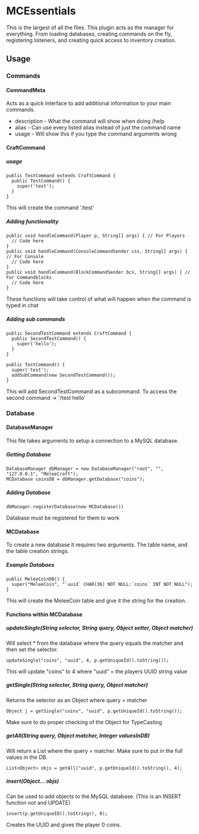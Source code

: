 # MCEssentials #
This is the largest of all the files. This plugin acts as the manager for everything. From loading databases, creating commands on the fly, registering listeners,
and creating quick access to inventory creation. 

## Usage ##
### Commands ###
#### CommandMeta ####
Acts as a quick interface to add additional information to your main commands.
* description - What the command will show when doing /help
* alias - Can use every listed alias instead of just the command name
* usage - Will show this if you type the command arguments wrong
#### CraftCommand ####
##### usage #####
~~~~
public TestCommand extends CraftCommand {
  public TestCommand() {
    super('test');
  }
}
~~~~
This will create the command '/test'
##### Adding functionality #####
~~~~
public void handleCommand(Player p, String[] args) { // For Players
  // Code here
} 
public void handleCommand(ConsoleCommandSender css, String[] args) { // For Console
  // Code here
}
public void handleCommand(BlockCommandSender bcs, String[] args) { // For Commandblocks
  // Code here
}
~~~~
These functions will take control of what will happen when the command is typed in chat
##### Adding sub commands #####
~~~~
public SecondTestCommand extends CraftCommand {
  public SecondTestCommand() {
    super('hello');
  }
}

public TestCommand() {
  super('test');
  addSubCommand(new SecondTestCommand());
}
~~~~
This will add SecondTestCommand as a subcommand. To access the second command -> '/test hello'
### Database ###
#### DatabaseManager ####
This file takes arguments to setup a connection to a MySQL database.
##### Getting Database #####
~~~~
DatabaseManager dbManager = new DatabaseManager("root", "", "127.0.0.1", "MeleeCraft");
MCDatabase coinsDB = dbManager.getDatabase("coins");
~~~~
##### Adding Database #####
~~~~
dbManager.registerDatabase(new MCDatabase())
~~~~
Database must be registered for them to work
#### MCDatabase ####
To create a new database it requires two arguments. The table name, and the table creation strings.
##### Example Databaes #####
~~~~
public MeleeCoinDB() {
  super("MeleeCoin", "`uuid` CHAR(36) NOT NULL:`coins` INT NOT NULL");
}
~~~~
This will create the MeleeCoin table and give it the string for the creation.
#### Functions within MCDatabase ####
##### updateSingle(String selector, String query, Object setter, Object matcher) #####
Will select * from the database where the query equals the matcher and then set the selector.
~~~~
updateSingle("coins", "uuid", 4, p.getUniqueId().toString());
~~~~
This will update "coins" to 4 where "uuid" = the players UUID string value
##### getSingle(String selector, String query, Object matcher) #####
Returns the selector as an Object where query = matcher
~~~~
Object j = getSingle("coins", "uuid", p.getUniqueId().toString());
~~~~
Make sure to do proper checking of the Object for TypeCasting
##### getAll(String query, Object matcher, Integer valuesInDB) #####
Will return a List<Object> where the query = matcher. Make sure to put in the full values in the DB.
~~~~
List<Object> objs = getAll("uuid", p.getUniqueId().toString(), 4);
~~~~
##### insert(Object... objs) #####
Can be used to add objects to the MySQL database. (This is an INSERT function not and UPDATE)
~~~~
insert(p.getUniqueID().toString(), 0);
~~~~
Creates the UUID and gives the player 0 coins.
